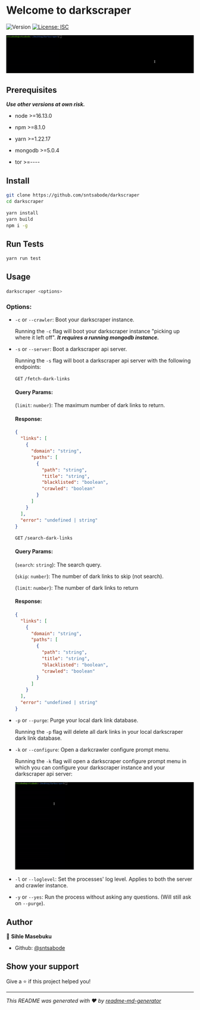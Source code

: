<h1>Welcome to darkscraper</h1>
<p>
  <img alt="Version" src="https://img.shields.io/badge/version-0.1.0-blue.svg?cacheSeconds=2592000" />
  <a href="#" target="_blank">
    <img alt="License: ISC" src="https://img.shields.io/badge/License-MIT-blue.svg" />
  </a>
</p>

<img src="assets/screenshot.gif" />

<h2>Prerequisites</h2>
<em><strong>Use other versions at own risk.</em></strong>

- node >=16.13.0

- npm >=8.1.0

- yarn >=1.22.17

- mongodb >=5.0.4

- tor >=----

<h2>Install</h2>

```sh
git clone https://github.com/sntsabode/darkscraper
cd darkscraper
```

```sh
yarn install
yarn build
npm i -g
```

<h2>Run Tests</h2>

```sh
yarn run test
```

<h2>Usage</h2>

```sh
darkscraper <options>
```

<h3>Options:</h3>

- `-c` or `--crawler`: Boot your darkscraper instance.

  Running the `-c` flag will boot your darkscraper instance "picking up where it left off". ***It requires a running mongodb instance.***

- `-s` or `--server`: Boot a darkscraper api server.

  Running the `-s` flag will boot a darkscraper api server with the following endpoints:

  `GET` `/fetch-dark-links`

  <h4>Query Params:</h4>

  (`limit`: `number`): The maximum number of dark links to return.

  <h4>Response:</h4>

  ```json
  {
    "links": [
      {
        "domain": "string",
        "paths": [
          {
            "path": "string",
            "title": "string",
            "blacklisted": "boolean",
            "crawled": "boolean"
          }
        ]
      }
    ],
    "error": "undefined | string"
  }
  ```

  `GET` `/search-dark-links`

  <h4>Query Params:</h4>

  (`search`: `string`): The search query.

  (`skip`: `number`): The number of dark links to skip (not search).

  (`limit`: `number`): The number of dark links to return

  <h4>Response:</h4>

  ```json
  {
    "links": [
      {
        "domain": "string",
        "paths": [
          {
            "path": "string",
            "title": "string",
            "blacklisted": "boolean",
            "crawled": "boolean"
          }
        ]
      }
    ],
    "error": "undefined | string"
  }
  ```

- `-p` or `--purge`: Purge your local dark link database.

  Running the `-p` flag will delete all dark links in your local darkscraper dark link database.

- `-k` or `--configure`: Open a darkcrawler configure prompt menu.

  Running the `-k` flag will open a darkscraper configure prompt menu in which you can configure your darkscraper instance and your darkscraper api server:

  <img src="assets/configuremenu-screenshot.gif"/>

- `-l` or `--loglevel`: Set the processes' log level. Applies to both the server and crawler instance.

- `-y` or `--yes`: Run the process without asking any questions. (Will still ask on `--purge`).

<h2>Author</h2>

👤 <strong>Sihle Masebuku</strong>

- Github: [@sntsabode](https://github.com/sntsabode)

<h2>Show your support</h2>

Give a ⭐️ if this project helped you!

***


<em>This README was generated with ❤️ by <a href="https://github.com/kefranabg/readme-md-generator">readme-md-generator</a></em>
